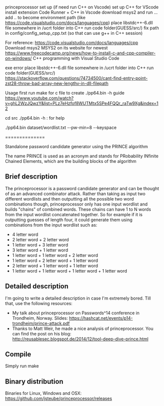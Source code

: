 princeprocessor
set up (if need run C++ on Vscode)
set up C++ for VScode
install extension Code Runner + C++ in Vscode download msys2 and run ... add .. to become environment path (like https://code.visualstudio.com/docs/languages/cpp) place libstdc++-6.dll file somewhere in /ucrt folder into C++ run code folder(GUESS/src/) fix path in config/config_setup_cpp.txt (so that can use g++ in C++ session)

For reference: https://code.visualstudio.com/docs/languages/cpp Download msys2 MSYS2 on its website for newest https://www.freecodecamp.org/news/how-to-install-c-and-cpp-compiler-on-windows/ C++ programming with Visual Studio Code

exe error place libstdc++-6.dll file somewhere in /ucrt folder into C++ run code folder(GUESS/src/) https://stackoverflow.com/questions/74734500/cant-find-entry-point-zst28-throw-bad-array-new-lengthv-in-dll-filepath



Usage 
first run make for c file to create ./pp64.bin -h
guide https://www.youtube.com/watch?v=ghL2WzJQwzY&list=PLz7eHzfof8WUTMtx5SPe4FQQr_raTw9Xg&index=12

cd src 
./pp64.bin -h : for help 

./pp64.bin dataset/wordlist.txt --pw-min=8 --keyspace










==============

Standalone password candidate generator using the PRINCE algorithm

The name PRINCE is used as an acronym and stands for PRobability INfinite Chained Elements, which are the building blocks of the algorithm

Brief description
--------------

The princeprocessor is a password candidate generator and can be thought of as an advanced combinator attack. Rather than taking as input two different wordlists and then outputting all the possible two word combinations though, princeprocessor only has one input wordlist and builds "chains" of combined words. These chains can have 1 to N words from the input wordlist concatenated together. So for example if it is outputting guesses of length four, it could generate them using combinations from the input wordlist such as:

- 4 letter word
- 2 letter word + 2 letter word
- 1 letter word + 3 letter word
- 3 letter word + 1 letter word
- 1 letter word + 1 letter word + 2 letter word
- 1 letter word + 2 letter word + 1 letter word
- 2 letter word + 1 letter word + 1 letter word
- 1 letter word + 1 letter word + 1 letter word + 1 letter word

Detailed description
--------------

I'm going to write a detailed description in case I'm extremely bored. Till that, use the following resources:

- My talk about princeprocessor on Passwords^14 conference in Trondheim, Norway. Slides: https://hashcat.net/events/p14-trondheim/prince-attack.pdf
- Thanks to Matt Weir, he made a nice analysis of princeprocessor. You can find the post on his blog: http://reusablesec.blogspot.de/2014/12/tool-deep-dive-prince.html

Compile
--------------

Simply run make

Binary distribution
--------------

Binaries for Linux, Windows and OSX: https://github.com/jsteube/princeprocessor/releases
